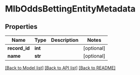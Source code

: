 # MlbOddsBettingEntityMetadata

## Properties
Name | Type | Description | Notes
------------ | ------------- | ------------- | -------------
**record_id** | **int** |  | [optional] 
**name** | **str** |  | [optional] 

[[Back to Model list]](../README.md#documentation-for-models) [[Back to API list]](../README.md#documentation-for-api-endpoints) [[Back to README]](../README.md)

